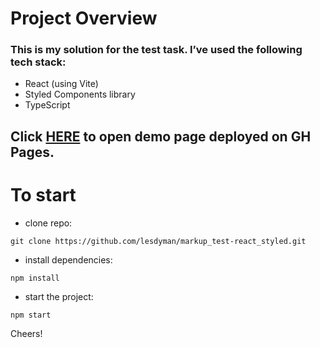 # Project Overview
### This is my solution for the test task. I’ve used the following tech stack:
- React (using Vite)
- Styled Components library
- TypeScript

## Click [HERE](https://lesdyman.github.io/markup_test-react_styled/#) to open demo page deployed on GH Pages.

# To start
- clone repo:
```
git clone https://github.com/lesdyman/markup_test-react_styled.git

```

- install dependencies:
```
npm install

```

- start the project:

```
npm start

```
Cheers!
